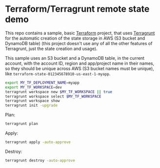 
# Terraform/Terragrunt remote state demo

This repo contains a sample, basic [Terraform](https://www.terraform.io/) project, that uses [Terragrunt](https://terragrunt.gruntwork.io/) for the automatic creation of the state storage in AWS (S3 bucket and DynamoDB table) (this project doesn't use any of all the other features of Terragrunt, just the state creation and usage).

This sample uses an S3 bucket and a DynamoDB table, in the current account, with the account ID, region and app/project name in their names, so they should be unique across AWS (S3 bucket names must be unique), like `terraform-state-012345678910-us-east-1-myapp`.

```bash
export MY_TF_DEPLOYMENT_NAME=myapp
export MY_TF_WORKSPACE=dev
terragrunt workspace new $MY_TF_WORKSPACE || true
terragrunt workspace select $MY_TF_WORKSPACE
terragrunt workspace show
terragrunt init -upgrade
```

Plan:

```bash
terragrunt plan
```

Apply:

```bash
terragrunt apply -auto-approve
```

Destroy:

```bash
terragrunt destroy -auto-approve
```
